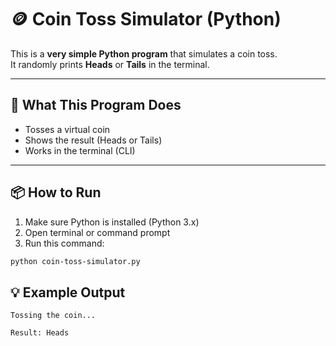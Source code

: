# 🪙 Coin Toss Simulator (Python)

This is a **very simple Python program** that simulates a coin toss.  
It randomly prints **Heads** or **Tails** in the terminal.

---

## 🎯 What This Program Does
- Tosses a virtual coin
- Shows the result (Heads or Tails)
- Works in the terminal (CLI)

---

## 📦 How to Run

1. Make sure Python is installed (Python 3.x)
2. Open terminal or command prompt
3. Run this command:

```bash
python coin-toss-simulator.py
```

## 💡 Example Output
```
Tossing the coin...

Result: Heads
```
